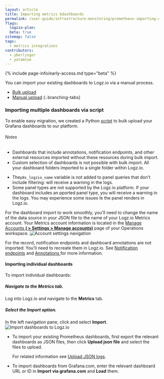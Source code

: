 ```yaml
---
layout: article
title: Importing metrics bdashboards   
permalink: /user-guide/infrastructure-monitoring/prometheus-importing-dashbds.html
flags:
  logzio-plan:  
  beta: true
sitemap: false
tags:
  - metrics integrations
contributors:
  - yberlinger
  - yotamloe
---
```


{% include page-info/early-access.md type="beta" %}

You can import your existing dashboards to Logz.io via <!--a bulk process (using a Python script) or via --> a manual process.

<!-- tabContainer:start -->
<div class="branching-container">

* [Bulk upload](#bulk)
* [Manual upload](#manual)
{:.branching-tabs}

<!--tab start bulk-->
<div id="bulk">
  
### Importing multiple dashboards via script 
 
To enable easy migration, we created a Python [script](https://github.com/logzio/grafana-dashboard-migration-tool) to bulk upload your Grafana dashboards to our platform.


###### Notes
<!-- - Bulk import is supported for Grafana version 6 and above. -->
- Dashboards that include annotations, notification endpoints, and other  external resources imported without these resources during bulk  import. 
- Custom selection of dashboards is not possible with bulk import. All  your dashboard folders imported to a single folder within Logz.io.
<!-- - Grafana dashboards with schema version 14 or lower that include "row"  objects are not aded: You will receive a warning in the logs. We  recommend that you update your dashboard ma to the latest version. -->
- The`p8s_logzio_name` variable is not added to panel queries that don't  include filtering: will receive a warning in the logs.
- Some panel types are not supported by the Logz.io platform. If your  dashboard includes an pported panel type, you will receive a warning  in the logs. You may experience some issues le the panel renders in  Logz.io.   


<!-- ####  Bulk dashboard import procedure

<div class="tasklist">

From your Terminal, perform the following steps: 

##### Clone the repository.

Use the following command to clone the repo:

``` 
git clone https://github.com/logzio/grafana-dashboard-migration-tool.git
```

##### Switch directory.

Use the following command to switch to the repo directory:

```
cd grafana-dashboard-migration-tool
```

##### Run the script and configure environment variables.

Run the following script and configure your environment variables:

```
python main.py # If python 3 is your default version
```
```
python3 main.py # If python 2 is your default version
```

###### Bulk dashboard migration configuration parameters

| Environment variable | Description |
|---|---|
| GRAFANA_HOST | Your Grafana host without protocol specification (for example, localhost:3000) |
| GRAFANA_TOKEN | Your Grafana editor/admin API key: Find or create one under **Configuration > API keys** |
| LOGZIO_API_TOKEN | Your Logz.io account API token: You can find the API token under **Settings > Tools > Manage tokens > API tokens.** |
| REGION_CODE | Your Logz.io region code: You can look up your region code [here]( https://docs.logz.io/user-guide/accounts/account-region.html#regions-and-urls) <br> For example, if your region is US, then your region code is `us`|

</div>

</div>
<!--tab end bulk -->

<!-- tab:start -->
<div id="manual">
  
For the dashboard import to work smoothly, you'll need to change the name of the data source in your JSON file to the name of your Logz.io Metrics account. 
Your Metrics account information is located in the <a href ="https://app.logz.io/#/dashboard/settings/manage-accounts" target="_blank">Manage Accounts **(<i class="li li-gear"></i> > Settings > Manage accounts)**</a> page of your Operations workspace. ![Account settings navigation](https://dytvr9ot2sszz.cloudfront.net/logz-docs/grafana/p8s-account-token00.png)

For the record, notification endpoints and dashboard annotations are not imported: You'll need to recreate them in Logz.io.  See [Notification endpoints](/user-guide/integrations/endpoints.html) and [Annotations ](/user-guide/infrastructure-monitoring/annotations/)for more information. 

#### Importing individual dashboards

<div class="tasklist">


To import individual dashboards: 


##### Navigate to the Metrics tab.

Log into Logz.io and navigate to the **Metrics** tab.

##### Select the Import option.
In the left navigation pane, click <i class="fas fa-plus"></i> and select **Import**.
![Import dashboards to Logz.io](https://dytvr9ot2sszz.cloudfront.net/logz-docs/grafana/p8simport-dashboards.png)

  - To import your existing Prometheus dashboards, first export the relevant dashboards as JSON files, then click **Upload json file** and select the files to upload. 
    
    For related information see [Upload JSON logs]({{site.baseurl}}/shipping/log-sources/json-uploads). 
  - To import dashboards from Grafana.com, enter the relevant dashboard URL or ID in **Import via grafana.com** and **Load** them. 
</div>

</div>
<!-- tab:end -->


</div>

